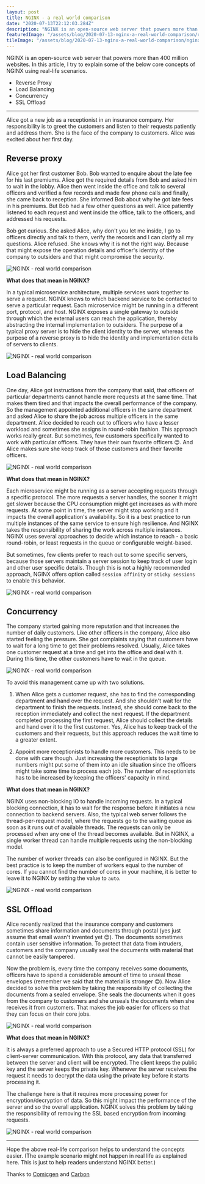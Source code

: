 ```yaml
---
layout: post
title: NGINX - a real world comparison
date: "2020-07-13T22:12:03.284Z"
description: "NGINX is an open-source web server that powers more than 400 million websites. In this article, I try to explain some of the core concepts of NGINX using real-life scenarios. "
featuredImage: "/assets/blog/2020-07-13-nginx-a-real-world-comparison/reception.png"
tileImage: "/assets/blog/2020-07-13-nginx-a-real-world-comparison/nginx.png"
---
```


NGINX is an open-source web server that powers more than 400 million websites. In this article, I try to explain some of the below core concepts of NGINX using real-life scenarios. 

- Reverse Proxy
- Load Balancing
- Concurrency
- SSL Offload

---

Alice got a new job as a receptionist in an insurance company.  Her responsibility is to greet the customers and listen to their requests patiently and address them. She is the face of the company to customers. Alice was excited about her first day.
## Reverse proxy
Alice got her first customer Bob. Bob wanted to enquire about the late fee for his last premiums. Alice got the required details from Bob and asked him to wait in the lobby. Alice then went inside the office and talk to several officers and verified a few records and made few phone calls and finally, she came back to reception. She informed Bob about why he got late fees in his premiums. But Bob had a few other questions as well. Alice patiently listened to each request and went inside the office, talk to the officers, and addressed his requests.

Bob got curious. She asked Alice, why don't you let me inside, I go to officers directly and talk to them, verify the records and I can clarify all my questions. Alice refused. She knows why it is not the right way. Because that might expose the operation details and officer's identity of the company to outsiders and that might compromise the security.

![NGINX - real world comparison](/assets/blog/2020-07-13-nginx-a-real-world-comparison/NGINX-argue.png "NGINX - real world comparison")

**What does that mean in NGINX?**

In a typical microservice architecture, multiple services work together to serve a request. NGINX knows to which backend service to be contacted to serve a particular request. Each microservice might be running in a different port, protocol, and host. NGINX exposes a single gateway to outside through which the external users can reach the application, thereby abstracting the internal implementation to outsiders. The purpose of a typical proxy server is to hide the client identity to the server, whereas the purpose of a reverse proxy is to hide the identity and implementation details of servers to clients.

![NGINX - real world comparison](/assets/blog/2020-07-13-nginx-a-real-world-comparison/carbon-proxy.png "NGINX - real world comparison")

## Load Balancing

One day, Alice got instructions from the company that said, that officers of particular departments cannot handle more requests at the same time.  That makes them tired and that impacts the overall performance of the company. So the management appointed additional officers in the same department and asked Alice to share the job across multiple officers in the same department. Alice decided to reach out to officers who have a lesser workload and sometimes she assigns in round-robin fashion. This approach works really great. But sometimes, few customers specifically wanted to work with particular officers. They have their own favorite officers 😊. And Alice makes sure she keep track of those customers and their favorite officers.

![NGINX - real world comparison](/assets/blog/2020-07-13-nginx-a-real-world-comparison/NGINX-tired.png "NGINX - real world comparison")

**What does that mean in NGINX?**

Each microservice might be running as a server accepting requests through a specific protocol. The more requests a server handles, the sooner it might get slower because the CPU consumption might get increases as with more requests. At some point in time, the server might stop working and it impacts the overall application's availability. So it is a best practice to run multiple instances of the same service to ensure high resilience. And NGINX takes the responsibility of sharing the work across multiple instances. NGINX uses several approaches to decide which instance to reach - a basic round-robin, or least requests in the queue or configurable weight-based.

But sometimes, few clients prefer to reach out to some specific servers, because those servers maintain a server session to keep track of user login and other user specific details. Though this is not a highly recommended approach, NGINX offers option called ```session affinity``` or ```sticky sessions``` to enable this behavior. 

![NGINX - real world comparison](/assets/blog/2020-07-13-nginx-a-real-world-comparison/carbon-lb.png "NGINX - real world comparison")

## Concurrency

The company started gaining more reputation and that increases the number of daily customers. Like other officers in the company, Alice also started feeling the pressure. She got complaints saying that customers have to wait for a long time to get their problems resolved. Usually, Alice takes one customer request at a time and get into the office and deal with it. During this time, the other customers have to wait in the queue. 

![NGINX - real world comparison](/assets/blog/2020-07-13-nginx-a-real-world-comparison/NGINX-queue.png "NGINX - real world comparison")

To avoid this management came up with two solutions.

1. When Alice gets a customer request, she has to find the corresponding department and hand over the request. And she shouldn't wait for the department to finish the requests. Instead, she should come back to the reception immediately and collect the next request. If the department completed processing the first request, Alice should collect the details and hand over it to the first customer. Yes, Alice has to keep track of the customers and their requests, but this approach reduces the wait time to a greater extent.

2. Appoint more receptionists to handle more customers. This needs to be done with care though. Just increasing the receptionists to large numbers might put some of them into an idle situation since the officers might take some time to process each job. The number of receptionists has to be increased by keeping the officers' capacity in mind.

**What does that mean in NGINX?**

NGINX uses non-blocking IO to handle incoming requests. In a typical blocking connection, it has to wait for the response before it initiates a new connection to backend servers. Also, the typical web server follows the thread-per-request model, where the requests go to the waiting queue as soon as it runs out of available threads. The requests can only be processed when any one of the thread becomes available. But in NGINX, a single worker thread can handle multiple requests using the non-blocking model.

The number of worker threads can also be configured in NGINX. But the best practice is to keep the number of workers equal to the number of cores. If you cannot find the number of cores in your machine, it is better to leave it to NGINX by setting the value to `auto`.

![NGINX - real world comparison](/assets/blog/2020-07-13-nginx-a-real-world-comparison/carbon-worker.png "NGINX - real world comparison")

## SSL Offload

Alice recently realized that the insurance company and customers sometimes share information and documents through postal (yes just assume that email wasn't invented yet 😊). The documents sometimes contain user sensitive information. To protect that data from intruders, customers and the company usually seal the documents with material that cannot be easily tampered. 

Now the problem is, every time the company receives some documents, officers have to spend a considerable amount of time to unseal those envelopes (remember we said that the material is stronger 😊). Now Alice decided to solve this problem by taking the responsibility of collecting the documents from a sealed envelope. She seals the documents when it goes from the company to customers and she unseals the documents when she receives it from customers. That makes the job easier for officers so that they can focus on their core jobs.

![NGINX - real world comparison](/assets/blog/2020-07-13-nginx-a-real-world-comparison/envelope.jpg "NGINX - real world comparison")

**What does that mean in NGINX?**

It is always a preferred approach to use a Secured HTTP protocol (SSL) for client-server communication. With this protocol, any data that transferred between the server and client will be encrypted. The client keeps the public key and the server keeps the private key. Whenever the server receives the request it needs to decrypt the data using the private key before it starts processing it. 

The challenge here is that it requires more processing power for encryption/decryption of data. So this might impact the performance of the server and so the overall application. NGINX solves this problem by taking the responsibility of removing the SSL based encryption from incoming requests.

![NGINX - real world comparison](/assets/blog/2020-07-13-nginx-a-real-world-comparison/carbon-ssl.png "NGINX - real world comparison")

---

Hope the above real-life comparison helps to understand the concepts easier. (The example scenario might not happen in real life as explained here. This is just to help readers understand NGINX better.) 

Thanks to [Comicgen](https://gramener.com/comicgen/) and [Carbon](https://carbon.now.sh/)
